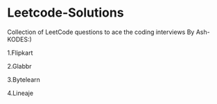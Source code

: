 # Leetcode-Solutions
Collection of LeetCode questions to ace the coding interviews By Ash-KODES:)

1.Flipkart


2.Glabbr


3.Bytelearn


4.Lineaje
